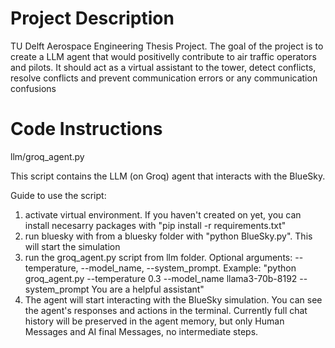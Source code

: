 # Project Description

TU Delft Aerospace Engineering Thesis Project. The goal of the project is to create a LLM agent that would positivelly contribute to air traffic operators and pilots. It should act as a virtual assistant to the tower, detect conflicts, resolve conflicts and prevent communication errors or any communication confusions


# Code Instructions

llm/groq_agent.py

This script contains the LLM (on Groq) agent that interacts with the BlueSky.

Guide to use the script:
1. activate virtual environment. If you haven't created on yet, you can install necesarry packages with "pip install -r requirements.txt"
3. run bluesky with from a bluesky folder with "python BlueSky.py". This will start the simulation
4. run the groq_agent.py script from llm folder. Optional arguments: --temperature, --model_name, --system_prompt. Example: "python groq_agent.py --temperature 0.3 --model_name llama3-70b-8192 --system_prompt You are a helpful assistant"
5. The agent will start interacting with the BlueSky simulation. You can see the agent's responses and actions in the terminal. Currently full chat history will be preserved in the agent memory, but only Human Messages and AI final Messages, no intermediate steps.
